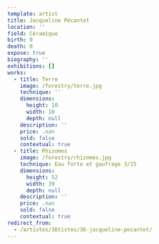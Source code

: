 ```yaml
---
template: artist
title: Jacqueline Pécantet
location: ''
field: Céramique
birth: 0
death: 0
expose: true
biography: ''
exhibitions: []
works:
  - title: Terre
    image: /forestry/terre.jpg
    technique: ''
    dimensions:
      height: 10
      width: 10
      depth: null
    description: ''
    price: .nan
    sold: false
    contextual: true
  - title: Rhizomes
    image: /forestry/rhizomes.jpg
    technique: Eau forte et gaufrage 3/15
    dimensions:
      height: 52
      width: 39
      depth: null
    description: ''
    price: .nan
    sold: false
    contextual: true
redirect_from:
  - /artistes/36tistes/36-jacqueline-pecantet/
---
```

